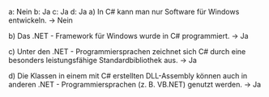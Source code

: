 a: Nein
b: Ja
c: Ja
d: Ja
a) In C# kann man nur Software für Windows entwickeln. → Nein

b) Das .NET - Framework für Windows wurde in C# programmiert. → Ja

c) Unter den .NET - Programmiersprachen zeichnet sich C# durch eine besonders leistungsfähige Standardbibliothek aus. → Ja

d) Die Klassen in einem mit C# erstellten DLL-Assembly können auch in anderen .NET - Programmiersprachen (z. B. VB.NET) genutzt werden. → Ja